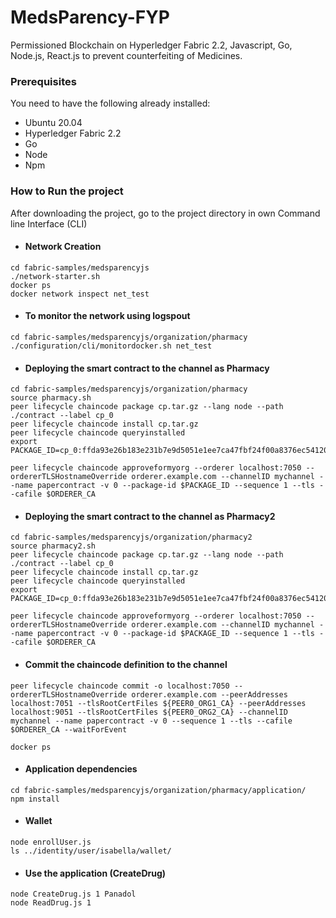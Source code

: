# MedsParency-FYP
Permissioned Blockchain on Hyperledger Fabric 2.2, Javascript, Go, Node.js, React.js to prevent counterfeiting of Medicines.

### Prerequisites

You need to have the following already installed:
* Ubuntu 20.04
* Hyperledger Fabric 2.2
* Go
* Node
* Npm


### How to Run the project
After downloading the project, go to the project directory in own Command line Interface (CLI)

* #### Network Creation
```
cd fabric-samples/medsparencyjs
./network-starter.sh
docker ps
docker network inspect net_test
```

* #### To monitor the network using logspout
```
cd fabric-samples/medsparencyjs/organization/pharmacy
./configuration/cli/monitordocker.sh net_test
```

* #### Deploying the smart contract to the channel as Pharmacy
```
cd fabric-samples/medsparencyjs/organization/pharmacy
source pharmacy.sh
peer lifecycle chaincode package cp.tar.gz --lang node --path ./contract --label cp_0
peer lifecycle chaincode install cp.tar.gz
peer lifecycle chaincode queryinstalled
export PACKAGE_ID=cp_0:ffda93e26b183e231b7e9d5051e1ee7ca47fbf24f00a8376ec54120b1a2a335c

peer lifecycle chaincode approveformyorg --orderer localhost:7050 --ordererTLSHostnameOverride orderer.example.com --channelID mychannel --name papercontract -v 0 --package-id $PACKAGE_ID --sequence 1 --tls --cafile $ORDERER_CA
```

* #### Deploying the smart contract to the channel as Pharmacy2
```
cd fabric-samples/medsparencyjs/organization/pharmacy2
source pharmacy2.sh
peer lifecycle chaincode package cp.tar.gz --lang node --path ./contract --label cp_0
peer lifecycle chaincode install cp.tar.gz
peer lifecycle chaincode queryinstalled
export PACKAGE_ID=cp_0:ffda93e26b183e231b7e9d5051e1ee7ca47fbf24f00a8376ec54120b1a2a335c

peer lifecycle chaincode approveformyorg --orderer localhost:7050 --ordererTLSHostnameOverride orderer.example.com --channelID mychannel --name papercontract -v 0 --package-id $PACKAGE_ID --sequence 1 --tls --cafile $ORDERER_CA
```

* #### Commit the chaincode definition to the channel
```
peer lifecycle chaincode commit -o localhost:7050 --ordererTLSHostnameOverride orderer.example.com --peerAddresses localhost:7051 --tlsRootCertFiles ${PEER0_ORG1_CA} --peerAddresses localhost:9051 --tlsRootCertFiles ${PEER0_ORG2_CA} --channelID mychannel --name papercontract -v 0 --sequence 1 --tls --cafile $ORDERER_CA --waitForEvent

docker ps
```

* #### Application dependencies
```
cd fabric-samples/medsparencyjs/organization/pharmacy/application/
npm install
```

* #### Wallet
```
node enrollUser.js
ls ../identity/user/isabella/wallet/
```

* #### Use the application (CreateDrug)
```
node CreateDrug.js 1 Panadol
node ReadDrug.js 1
```

